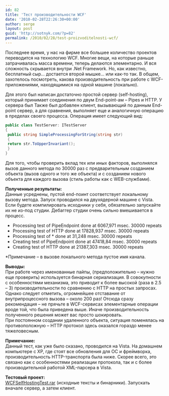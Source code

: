 ```yaml
---
id: 82
title: 'Тест производительности WCF'
date: '2010-02-28T22:26:30+00:00'
author: serge
layout: post
guid: 'http://sotnyk.com/?p=82'
permalink: /2010/02/28/test-proizvoditelnosti-wcf/
---
```


Последнее время, у нас на фирме все большее количество проектов переводится на технологию WCF. Многие вещи, на которые раньше затрачивалась масса времени, теперь делаются элементарно. И вся сложность скрывается внутри .Net Framework. Но, как известно, бесплатный сыр… достается второй мышке… или как-то так. В общем, захотелось посмотреть, какова производительность при работе с WCF-приложениями, находящимися на одной машине (локально).  
  
Для этого был написан достаточно простой сервер (self-hosting), который принимает соединения по двум End-point-ам – Pipes и HTTP. У сервера был Также был добавлен клиент, вызывающий по данным End-point сервер, а для сравнения, выполняет еще и аналогичную операцию в пределах своего процесса. Операция имеет следующий вид:

```csharp
public class TestServer: ITestServer  
{  
 public string SimpleProcessingForString(string str)  
 {  
 return str.ToUpperInvariant();  
 }  
}  
```

Для того, чтобы проверить вклад тех или иных факторов, выполнялся вызов данного метода по 30000 раз с предварительным созданием объекта (вызов одного и того же объекта) и с созданием нового объекта для каждого вызова (стиль работы как с WEB-службами).

**Полученные результаты:**  
Данные усреднены, пустой end-поинт соответствует локальному вызову метода. Запуск проводился на двухядерной машине с Vista. Если будете компилировать исходники у себя, обязательно запускайте их не из-под студии. Дебаггер студии очень сильно вмешивается в процесс.

- Processing test of PipeEndpoint done at 6067,971 msec. 30000 repeats
- Processing test of HTTP done at 17828,937 msec. 30000 repeats
- Processing test of \* done at 31,248 msec. 30000 repeats
- Creating test of PipeEndpoint done at 47418,84 msec. 30000 repeats
- Creating test of HTTP done at 21387,303 msec. 30000 repeats

\*Примечание – в вызове локального метода пустое имя канала.

**Выводы:**  
При работе через именованные пайпы, (предположительно – нужно еще проверить) используется бинарная сериализация. В совокупности с особенностями механизма, это приводит к более высокой (раза в 2.5 – 3) производительности по сравнению с HTTP на простых запросах. Однако следует отметить, огромнейшее отставание от внутрипроцессного вызова – около 200 раз! Отсюда сразу рекомендация – не прячьте в WCF-сервисах элементарные операции вроде той, что была приведена выше. Иначе производительность полученного решения может вас просто шокировать.  
При постоянном создании удаленного объекта, ситуация поменялась на противоположную – HTTP протокол здесь оказался гораздо менее тяжеловесным.

**Примечание:**  
Данный тест, как уже было сказано, проводился на Vista. На домашнем компьютере с XP, где стоят все обновления для ОС и фреймворка, производительность HTTP-транспорта была ниже. Скорее всего, это связано как с особенностями реализации протокола, так и с более производительной работой XML-парсера в Vista.

**Тестовый проект:**  
[WCFSelfHostingTest.rar](https://sotnyk.github.io/code/WCFSelfHostingTest.rar) (исходные тексты и бинарники). Запускать вначале сервер, а затем клиент.
